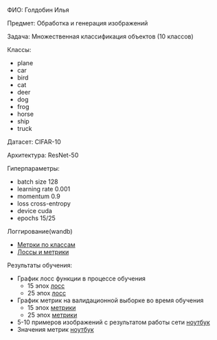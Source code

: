 ФИО: Голдобин Илья

Предмет: Обработка и генерация изображений

Задача: Множественная классификация объектов (10 классов)

Классы:

- plane
- car
- bird
- cat
- deer
- dog
- frog
- horse
- ship
- truck

Датасет: CIFAR-10

Архитектура: ResNet-50

Гиперпараметры:
- batch size 128
- learning rate 0.001
- momentum 0.9
- loss cross-entropy
- device cuda
- epochs 15/25

Логгирование(wandb)
- [Метрки по классам](./wandb_report/wandb1.png)
- [Лоссы и метрики](./wandb_report/wandb2.png)

Результаты обучения:
- График лосс функции в процессе обучения
    - 15 эпох
    [лосс](./results/runs/2024-01-09_16_58_34_927901/validation_loss.png)
    - 25 эпох
    [лосс](./results/runs/2024-01-09_17_04_46_222598/validation_loss.png)
- График метрик на валидационной выборке во время обучения
    - 15 эпох
    [метрики](./results/runs/2024-01-09_16_58_34_927901/validation_metrcis.png)
    - 25 эпох
    [метрики](./results/runs/2024-01-09_17_04_46_222598/validation_metrcis.png)
- 5-10 примеров изображений с результатом работы сети
    [ноутбук](./show_images.ipynb)
- Значения метрик
    [ноутбук](./test.ipynb)